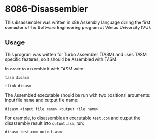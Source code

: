 # 8086-Disassembler
This disassembler was written in x86 Assembly language during the first semester of the Software Engineering program at Vilnius University (VU).
## Usage
This program was written for Turbo Assembler (TASM) and uses TASM specific features, so it should be Assembled with TASM.

In order to assemble it with TASM write:

`tasm disasm`

`tlink disasm`

The Assembled executable should be run with two positional arguments: input file name and output file name:

`disasm <input_file_name> <output_file_name>`

For example, to disassemble an executable `test.com` and output the disassembly result into `output.asm`, run:

`disasm test.com output.asm`

